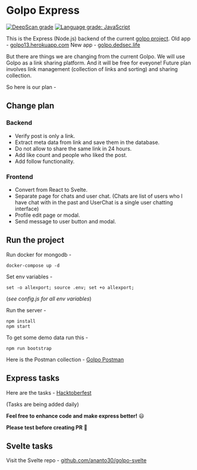 # Golpo Express

[![DeepScan grade](https://deepscan.io/api/teams/15735/projects/18961/branches/477973/badge/grade.svg)](https://deepscan.io/dashboard#view=project&tid=15735&pid=18961&bid=477973)
[![Language grade: JavaScript](https://img.shields.io/lgtm/grade/javascript/g/Ananto30/golpo-express.svg?logo=lgtm&logoWidth=18)](https://lgtm.com/projects/g/Ananto30/golpo-express/context:javascript)

This is the Express (Node.js) backend of the current [golpo project](https://github.com/Ananto30/golpo). Old app - [golpo13.herokuapp.com](http://golpo13.herokuapp.com/) New app - [golpo.dedsec.life](https://golpo.dedsec.life)

But there are things we are changing from the current Golpo. We will use Golpo as a link sharing platform. And it will be free for eveyone! Future plan involves link management (collection of links and sorting) and sharing collection.

So here is our plan -

## Change plan

### Backend

*   Verify post is only a link.
*   Extract meta data from link and save them in the database.
*   Do not allow to share the same link in 24 hours.
*   Add like count and people who liked the post.
*   Add follow functionality.

### Frontend

*   Convert from React to Svelte.
*   Separate page for chats and user chat. (Chats are list of users who I have chat with in the past and UserChat is a single user chatting interface)
*   Profile edit page or modal.
*   Send message to user button and modal.

## Run the project

Run docker for mongodb -

```
docker-compose up -d
```

Set env variables -

```
set -o allexport; source .env; set +o allexport;
```

(*see config.js for all env variables*)

Run the server -

```
npm install
npm start
```

To get some demo data run this -

```
npm run bootstrap
```

Here is the Postman collection - [Golpo Postman](https://documenter.getpostman.com/view/3713915/UUy4d5aV)

## Express tasks

Here are the tasks - [Hacktoberfest](https://github.com/Ananto30/golpo-express/issues?q=is%3Aissue+is%3Aopen+label%3AHacktoberfest)

(Tasks are being added daily)

**Feel free to enhance code and make express better!** 😃

**Please test before creating PR** 🙏

## Svelte tasks

Visit the Svelte repo - [github.com/ananto30/golpo-svelte](https://github.com/Ananto30/golpo-svelte)
